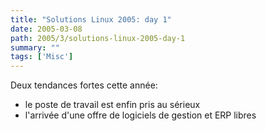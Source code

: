 ```yaml
---
title: "Solutions Linux 2005: day 1"
date: 2005-03-08
path: 2005/3/solutions-linux-2005-day-1
summary: ""
tags: ['Misc']
---
```


Deux tendances fortes cette année:

<ul>
<li>le poste de travail est enfin pris au s&#233;rieux</li>
<li>l'arriv&#233;e d'une offre de logiciels de gestion et ERP
libres</li>
</ul>

